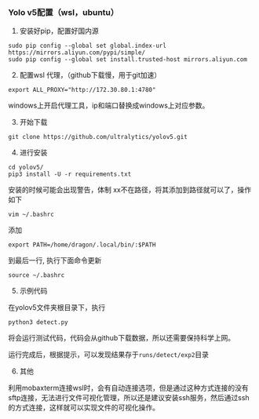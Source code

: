 ### Yolo v5配置（wsl，ubuntu）

1. 安装好pip，配置好国内源

```
sudo pip config --global set global.index-url https://mirrors.aliyun.com/pypi/simple/
sudo pip config --global set install.trusted-host mirrors.aliyun.com
```



2. 配置wsl 代理，（github下载慢，用于git加速）

`export ALL_PROXY="http://172.30.80.1:4780"`

windows上开启代理工具，ip和端口替换成windows上对应参数。

3. 开始下载

`git clone https://github.com/ultralytics/yolov5.git`

4. 进行安装

```
cd yolov5/
pip3 install -U -r requirements.txt
```

安装的时候可能会出现警告，体制 xx不在路径，将其添加到路径就可以了，操作如下

```
vim ~/.bashrc
```

添加 

```
export PATH=/home/dragon/.local/bin/:$PATH
```

到最后一行, 执行下面命令更新

```
source ~/.bashrc  
```

5. 示例代码

在yolov5文件夹根目录下，执行

```
python3 detect.py
```

将会运行测试代码，代码会从github下载数据，所以还需要保持科学上网。

运行完成后，根据提示，可以发现结果存于`runs/detect/exp2`目录

6. 其他

利用mobaxterm连接wsl时，会有自动连接选项，但是通过这种方式连接的没有sftp连接，无法进行文件可视化管理，所以还是建议安装ssh服务，然后通过ssh的方式连接，这样就可以实现文件的可视化操作。

